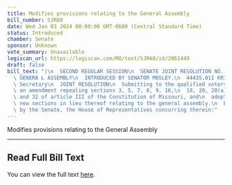 ```yaml
---
title: Modifies provisions relating to the General Assembly
bill_number: SJR68
date: Wed Jan 03 2024 00:00:00 GMT-0600 (Central Standard Time)
status: Introduced
chamber: Senate
sponsor: Unknown
vote_summary: Unavailable
legiscan_url: https://legiscan.com/MO/text/SJR68/id/2861449
draft: false
bill_text: "|\n  SECOND REGULAR SESSION\n  SENATE JOINT RESOLUTION NO. 68\n  102ND\
  \ GENERA L ASSEMBLY\n  INTRODUCED BY SENATOR MOSLEY.\n  4443S.01I KRISTINA MARTIN,\
  \ Secretary\n  JOINT RESOLUTION\n  Submitting to the qualified voters of Missouri,\
  \ an amendment repealing sections 3, 5, 7, 8, 9, 16,\n  18, 20, 20(a), 20(b), 31,\
  \ and 32 of article III of the Constitution of Missouri, and\n  adopting eleven\
  \ new sections in lieu thereof relating to the general assembly.\n  Be it resolved\
  \ by the Senate, the House of Representatives concurring therein:"
---
```

Modifies provisions relating to the General Assembly

---

## Read Full Bill Text

You can view the full text [here](https://legiscan.com/MO/text/SJR68/id/2861449).
